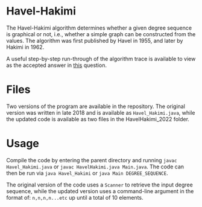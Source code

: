 # Havel-Hakimi
The Havel-Hakimi algorithm determines whether a given degree sequence is graphical or not, i.e., whether a simple graph can be constructed from the values. The algorithm was first published by Havel in 1955, and later by Hakimi in 1962.

A useful step-by-step run-through of the algorithm trace is available to view as the accepted answer in <a href="https://math.stackexchange.com/questions/2246437/what-am-i-proving-with-the-havel-hakimi-theorem">this</a> question.

# Files
Two versions of the program are available in the repository. The original version was written in late 2018 and is available as `Havel_Hakimi.java`, while the updated code is available as two files in the HavelHakimi_2022 folder.

# Usage
Compile the code by entering the parent directory and running `javac Havel_Hakimi.java` or `javac HavelHakimi.java Main.java`. The code can then be run via `java Havel_Hakimi` or `java Main DEGREE_SEQUENCE`.

The original version of the code uses a `Scanner` to retrieve the input degree sequence, while the updated version uses a command-line argument in the format of: `n,n,n,n...etc` up until a total of 10 elements.
